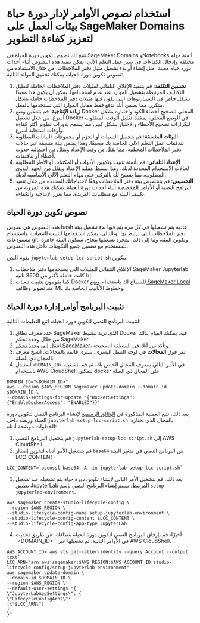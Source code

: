 # استخدام نصوص الأوامر لإدار دورة حياة بيئات العمل على SageMaker Domains لتعزيز كفاءة التطوير

تتيح لك نصوص تكوين دورة الحياة في SageMaker Domains وNotebooks أتمتة مهام مختلفة وإدخال الكفاءات في سير عمل التعلم الآلي. يمكن تنفيذ هذه النصوص أثناء أحداث دورة حياة معينة، مثل إنشاء أو بدء تشغيل مثيل دفتر الملاحظات. من خلال الاستفادة من نصوص تكوين دورة الحياة، يمكنك تحقيق الفوائد التالية:

1. **تحسين التكلفة**: قم بتنفيذ الإغلاق التلقائي لمثيلات دفتر الملاحظات الخاملة لتقليل التكاليف المرتبطة بتشغيل الموارد عند عدم استخدامها. يمكن أن يكون هذا مفيدًا بشكل خاص في السيناريوهات التي تكون فيها مثيلات دفتر الملاحظات خاملة بشكل متكرر، مما يضمن أنك تدفع فقط مقابل الموارد التي تستخدمها بالفعل.
2. **زيادة الإنتاجية**: قم بتمكين وضع Docker المحلي لتصحيح أخطاء الكود واختباره بشكل أسرع. من خلال تشغيل Docker في الوضع المحلي، يمكنك تقليل الوقت المطلوب لتكرارات تصحيح الأخطاء والاختبار بشكل كبير، مما يسمح بدورات تطوير أكثر كفاءة وأوقات استجابة أسرع.
3. **البيئات المتسقة**: قم بتحميل التبعيات أو الحزم أو مجموعات البيانات المطلوبة لتدفقات عمل التعلم الآلي الخاصة بك مسبقًا. وهذا يضمن بيئة متسقة عبر حالات دفتر الملاحظات المختلفة، مما يقلل من وقت الإعداد ويقلل من احتمالية حدوث أخطاء أو تناقضات.
4. **الإعداد التلقائي**: قم بأتمتة تثبيت وتكوين الأدوات أو المكتبات أو الأطر المطلوبة لحالات الاستخدام المحددة لديك. وهذا يبسط عملية الإعداد ويقلل من الجهد اليدوي المطلوب، مما يسمح لك بالتركيز على مهام التعلم الآلي الأساسية لديك.
5. **التخصيص**: قم بتخصيص بيئة دفتر الملاحظات وفقًا لاحتياجاتك المحددة من خلال تنفيذ البرامج النصية أو الأوامر المخصصة أثناء أحداث دورة الحياة. تمكنك هذه المرونة من تكييف البيئة مع متطلباتك الفريدة، مما يعزز الإنتاجية والكفاءة.

## نصوص تكوين دورة الحياة

هذه النصوص هي نصوص bash عادية يتم تشغيلها في كل مرة يتم فيها بدء تشغيل بيئة دفتر الملاحظات التي ترتبط بها.
وبالتالي، يمكن استخدامها لتثبيت التبعيات، واستنساخ مستودعات git، وتكوين البيئة، وما إلى ذلك.
بمجرد تشغيلها بنجاح، ستكون البيئة جاهزة للمستخدم مع تضمين جميع التكوينات داخل هذه النصوص.

يقوم النص `jupyterlab-setup-lcc-script.sh` بتكوين:

1. الإغلاق التلقائي للمثيلات التي يستخدمها دفتر ملاحظات SageMaker Jupyterlab إذا كانت خاملة لأكثر من 3600 ثانية.
2. كما يقومون بتثبيت تبعيات Docker للسماح لك باستخدام [وضع SageMaker Local](https://docs.aws.amazon.com/sagemaker/latest/dg/pipelines-local-mode.html) عند تطوير وظائف ML وخطوط الأنابيب الخاصة بك.

## تثبيت البرنامج أوامر إدارة دورة الحياة

لتثبيت البرنامج النصي لتكوين دورة الحياة، اتبع التعليمات التالية:

1. حدد معرف نطاق SageMaker الذي تريد تنشيط Docker فيه. يمكنك القيام بذلك من خلال وحدة تحكم SageMaker
1. انتقل إلى [وحدة تحكم SageMaker](https://console.aws.amazon.com/sagemaker/home)، وتأكد من أنك في المنطقة الصحيحة.
2. انقر فوق **المجالات** في لوحة التنقل اليسرى. سترى قائمة بالمجالات، انسخ معرف المجال ذي الصلة.
2. استبدل `<DOMAIN_ID>` في الأمر التالي بمعرف المجال الخاص بك، ثم قم بتشغيله باستخدام AWS CloudShell لتمكين docker على المجال ذي الصلة
```
DOMAIN_ID="<DOMAIN_ID>"
aws --region $AWS_REGION sagemaker update-domain --domain-id $DOMAIN_ID \
--domain-settings-for-update '{"DockerSettings": {"EnableDockerAccess": "ENABLED"}}'
```
بعد ذلك، نتبع العملية المذكورة في [الوثائق الرسمية](https://docs.aws.amazon.com/sagemaker/latest/dg/jl-lcc-create.html) لإنشاء البرنامج النصي لتكوين دورة الحياة وربطه داخل `jupyterlab-setup-lcc-script.sh`
بالمجال الذي تختاره. الخطوات موضحة أدناه:

1. قم بتحميل البرنامج النصي `jupyterlab-setup-lcc-script.sh` إلى AWS CloudShell.
2. قم بتشغيل الأمر أدناه لتخزين إصدار `base64` من البرنامج النصي في متغير البيئة LCC_CONTENT
```
LCC_CONTENT=`openssl base64 -A -in jupyterlab-setup-lcc-script.sh`
```
3. بعد ذلك، قم بتشغيل الأمر التالي لإنشاء تكوين دورة حياة يتم تشغيله عند تشغيل تطبيق JupyterLab المرتبط. سيتم إنشاء البرنامج النصي باسم `setup-jupyterlab-environment`.
```
aws sagemaker create-studio-lifecycle-config \
--region $AWS_REGION \
--studio-lifecycle-config-name setup-jupyterlab-environment \
--studio-lifecycle-config-content $LCC_CONTENT \
--studio-lifecycle-config-app-type JupyterLab
```
4. أخيرًا، قم بإرفاق البرنامج النصي لتكوين دورة الحياة بنطاقك، عن طريق تحديث `<DOMAIN_ID>`` في الأوامر التالية، ثم تشغيلها عبر AWS CloudShell.
```
AWS_ACCOUNT_ID=`aws sts get-caller-identity --query Account --output text`
LCC_ARN="arn:aws:sagemaker:$AWS_REGION:$AWS_ACCOUNT_ID:studio-lifecycle-config/setup-jupyterlab-environment"
aws sagemaker update-domain \
--domain-id $DOMAIN_ID \
--region $AWS_REGION \
--default-user-settings "{
\"JupyterLabAppSettings\": {
\"LifecycleConfigArns\":
[\"$LCC_ARN\"]
}
}"
```